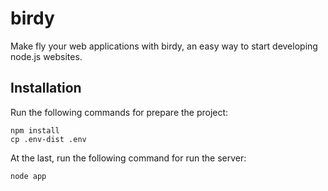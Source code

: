 # birdy
Make fly your web applications with birdy, an easy way to start developing node.js websites.

## Installation
Run the following commands for prepare the project:
```
npm install
cp .env-dist .env
```
At the last, run the following command for run the server:
```
node app
```